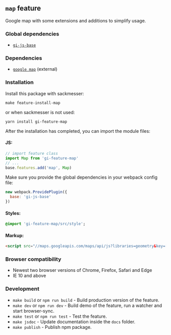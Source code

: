 ## `map` feature

Google map with some extensions and additions to simplify usage.

### Global dependencies

* [`gi-js-base`](https://github.com/Goldinteractive/js-base)

### Dependencies

* [`google map`](https://developers.google.com/maps/) (external)

### Installation

Install this package with sackmesser:

    make feature-install-map

or when sackmesser is not used:

    yarn install gi-feature-map

After the installation has completed, you can import the module files:

#### JS:

```javascript
// import feature class
import Map from 'gi-feature-map'
// ...
base.features.add('map', Map)
```

Make sure you provide the global dependencies in your webpack config file:

```javascript
new webpack.ProvidePlugin({
  base: 'gi-js-base'
})
```

#### Styles:

```sass
@import 'gi-feature-map/src/style';
```

#### Markup:

```html
<script src="//maps.googleapis.com/maps/api/js?libraries=geometry&key=[YOUR_API_KEY]"></script>
```

### Browser compatibility

* Newest two browser versions of Chrome, Firefox, Safari and Edge
* IE 10 and above

### Development

* `make build` or `npm run build` - Build production version of the feature.
* `make dev` or `npm run dev` - Build demo of the feature, run a watcher and start browser-sync.
* `make test` or `npm run test` - Test the feature.
* `make jsdoc` - Update documentation inside the `docs` folder.
* `make publish` - Publish npm package.
